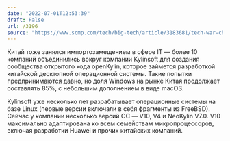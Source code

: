 ```yaml
---
date: "2022-07-01T12:53:39"
draft: False
url: /3196
source: "https://www.scmp.com/tech/big-tech/article/3183681/tech-war-china-doubles-down-domestic-operating-systems-cut-reliance"
---
```


Китай тоже занялся импортозамещением в сфере IT — более 10 компаний объединились вокруг компании Kylinsoft для создания сообщества открытого кода openKylin, которое займется разработкой китайской десктопной операционной системы. Такие попытки предпринимаются давно, но доля Windows на рынке Китая продолжает составлять 85%, с небольшим дополнением в виде macOS.

Kylinsoft уже несколько лет разрабатывает операционные системы на базе Linux (первые версии включали в себя фрагменты из FreeBSD). Сейчас у компании несколько версий ОС — V10, V4 и NeoKylin V7.0. V10 максимально адаптирована ко всем семействам микропроцессоров, включая разработки Huawei и прочих китайских компаний.
